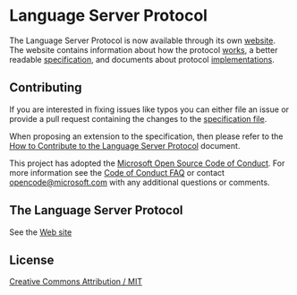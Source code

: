# Language Server Protocol

The Language Server Protocol is now available through its own [website](https://microsoft.github.io/language-server-protocol/). The website contains information about how the protocol [works](https://microsoft.github.io/language-server-protocol/overview), a better readable [specification](https://microsoft.github.io/language-server-protocol/specification), and documents about protocol [implementations](https://microsoft.github.io/language-server-protocol/implementors/servers/).

## Contributing
If you are interested in fixing issues like typos you can either file an issue or provide a pull request containing the changes to the [specification file](https://github.com/Microsoft/language-server-protocol/blob/gh-pages/specification.md). 

When proposing an extension to the specification, then please refer to the [How to Contribute to the Language Server Protocol](contributing.md) document.

This project has adopted the [Microsoft Open Source Code of Conduct](https://opensource.microsoft.com/codeofconduct/). For more information see the [Code of Conduct FAQ](https://opensource.microsoft.com/codeofconduct/faq/) or contact [opencode@microsoft.com](mailto:opencode@microsoft.com) with any additional questions or comments.

## The Language Server Protocol

See the [Web site](https://microsoft.github.io/language-server-protocol/specification)

## License
[Creative Commons Attribution / MIT](License.txt)
